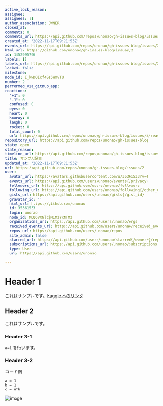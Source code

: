 ```yaml
---
active_lock_reason: 
assignee: 
assignees: []
author_association: OWNER
closed_at: 
comments: 0
comments_url: https://api.github.com/repos/unonao/gh-issues-blog/issues/2/comments
created_at: '2022-11-17T09:21:53Z'
events_url: https://api.github.com/repos/unonao/gh-issues-blog/issues/2/events
html_url: https://github.com/unonao/gh-issues-blog/issues/2
id: 1452995796
labels: []
labels_url: https://api.github.com/repos/unonao/gh-issues-blog/issues/2/labels{/name}
locked: false
milestone: 
node_id: I_kwDOIcf4Ss5WmvTU
number: 2
performed_via_github_app: 
reactions:
  "+1": 0
  "-1": 0
  confused: 0
  eyes: 0
  heart: 0
  hooray: 0
  laugh: 0
  rocket: 0
  total_count: 0
  url: https://api.github.com/repos/unonao/gh-issues-blog/issues/2/reactions
repository_url: https://api.github.com/repos/unonao/gh-issues-blog
state: open
state_reason: 
timeline_url: https://api.github.com/repos/unonao/gh-issues-blog/issues/2/timeline
title: サンプル記事　
updated_at: '2022-11-17T09:21:53Z'
url: https://api.github.com/repos/unonao/gh-issues-blog/issues/2
user:
  avatar_url: https://avatars.githubusercontent.com/u/35361533?v=4
  events_url: https://api.github.com/users/unonao/events{/privacy}
  followers_url: https://api.github.com/users/unonao/followers
  following_url: https://api.github.com/users/unonao/following{/other_user}
  gists_url: https://api.github.com/users/unonao/gists{/gist_id}
  gravatar_id: ''
  html_url: https://github.com/unonao
  id: 35361533
  login: unonao
  node_id: MDQ6VXNlcjM1MzYxNTMz
  organizations_url: https://api.github.com/users/unonao/orgs
  received_events_url: https://api.github.com/users/unonao/received_events
  repos_url: https://api.github.com/users/unonao/repos
  site_admin: false
  starred_url: https://api.github.com/users/unonao/starred{/owner}{/repo}
  subscriptions_url: https://api.github.com/users/unonao/subscriptions
  type: User
  url: https://api.github.com/users/unonao

---
```

# Header 1
これはサンプルです。[Kaggle へのリンク](https://www.kaggle.com/)

## Header 2
これはサンプルです。

### Header 3-1
`a=1` を行います。

### Header 3-2
コード例
```
a = 1
b = 1
c = a*b
```

![image](https://user-images.githubusercontent.com/35361533/202406739-35aa3d73-4373-4278-9feb-240a78c66065.png)
